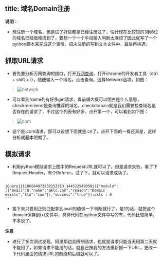 title: 域名Domain注册
---

**说明：**

* 想注册一个域名，但是试了好些都是已经注册过了，估计现在比较短的3到6位的域名已经很难找到了，要想一个一个手动输入判断太麻烦了因此就写了一个python脚本来完成这个事情，把未注册的写到文本文件中，最后再挑选。

## 抓取URL请求

* 首先要分析万网查询的接口，打开[万网查询](http://wanwang.aliyun.com/domain/searchresult/ '万网查询')，打开chrome的开发者工具（ctrl + shift + i），随便输入一个域名，点击查询，选择Network选项，如图：

>   ![network](http://7rflmb.com1.z0.glb.clouddn.com/domain_network.png 'network')
   
* 可以看到Name列有好多get请求，看前缀大概可以明白是什么意思，checkremmend是查询推荐的域名，checkdomain就是我们需要检查域名是否存在的请求了，不过这个列表有好多，点开第一个，可以看到如下图：

>   ![com](http://7rflmb.com1.z0.glb.clouddn.com/domain_com.png 'com')

* 这个是.com请求，那可以设想下面就是.cn了，点开下面的一看还真是，这样分析就基本明朗了。

## 模拟请求

* 利用python模拟请求上图中的RequestURL就可以了，但是请求失败，看了下RequestHeader，有个Referer，试了下，就可以请求成功了。

>   ```
    jQuery111106684873232152313_1445225493501({"module":[{"avail":0,"name":"aklc.com","reason":"Domain exists","tld":"com"}],"success":"true"});aklc : 0 
    ```
    

* 接下来只要用正则匹配拿到avail的值做一下判断就行了，是1的话，就把这个domain保存到txt文件中，具体代码在python文件中写的有，代码比较简单，不多说了。


**注意**
* 进行了多次测试发现，阿里那边会限制请求，也就是请求只能当天用第二天就不能用了，如果请求不能用的话，就自己按我的方法重新抓一下URL，更改一下代码里面的请求URL的前缀和后缀就可以了。
